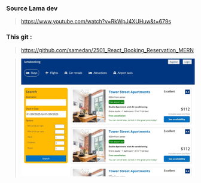 ### Source Lama dev

> https://www.youtube.com/watch?v=RkWpJ4XUHuw&t=679s

### This git :

> https://github.com/samedan/2501_React_Booking_Reservation_MERN

> ![React](https://github.com/samedan/2501_React_Booking_Reservation_MERN/blob/main/_images/01printscreen.jpg)
